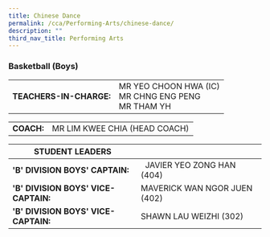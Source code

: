 ```yaml
---
title: Chinese Dance
permalink: /cca/Performing-Arts/chinese-dance/
description: ""
third_nav_title: Performing Arts
---
```

### Basketball (Boys)

|  	|  	|
|---	|---	|
| **TEACHERS-IN-CHARGE:** 	| MR YEO CHOON HWA (IC)<br>MR CHNG ENG PENG <br> MR THAM YH 	|

|  	|  	|
|---	|---	|
| **COACH:** 	| MR LIM KWEE CHIA (HEAD COACH) 	|

| STUDENT LEADERS 	|  	|
|---	|---	|
| **'B' DIVISION BOYS' CAPTAIN:** 	|   JAVIER YEO ZONG HAN (404)	|
| **'B' DIVISION BOYS' VICE-CAPTAIN:** 	| MAVERICK WAN NGOR JUEN (402) 	| 
| **'B' DIVISION BOYS' VICE-CAPTAIN:** 	| SHAWN LAU WEIZHI (302) 	|